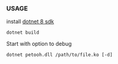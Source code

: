 ### USAGE
install [dotnet 8 sdk](https://dotnet.microsoft.com/en-us/download)
```
dotnet build
```

Start with option to debug
```
dotnet petooh.dll /path/to/file.ko [-d]
```
